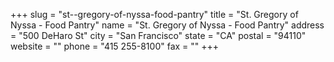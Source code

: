 +++
slug = "st--gregory-of-nyssa-food-pantry"
title = "St. Gregory of Nyssa - Food Pantry"
name = "St. Gregory of Nyssa - Food Pantry"
address = "500 DeHaro St"
city = "San Francisco"
state = "CA"
postal = "94110"
website = ""
phone = "415 255-8100"
fax = ""
+++
